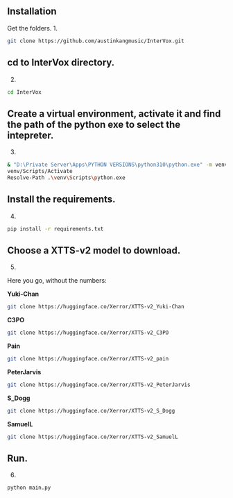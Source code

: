 ## Installation
Get the folders.
1.
```bash
git clone https://github.com/austinkangmusic/InterVox.git
```

## cd to InterVox directory.
2.
```bash
cd InterVox
```

## Create a virtual environment, activate it and find the path of the python exe to select the intepreter.
3.
```bash
& "D:\Private Server\Apps\PYTHON VERSIONS\python310\python.exe" -m venv venv
venv/Scripts/Activate
Resolve-Path .\venv\Scripts\python.exe
```

## Install the requirements.
4.
```bash
pip install -r requirements.txt
```


## Choose a XTTS-v2 model to download.
5.
Here you go, without the numbers:

**Yuki-Chan**
```bash
git clone https://huggingface.co/Xerror/XTTS-v2_Yuki-Chan
```

**C3PO**
```bash
git clone https://huggingface.co/Xerror/XTTS-v2_C3PO
```

**Pain**
```bash
git clone https://huggingface.co/Xerror/XTTS-v2_pain
```

**PeterJarvis**
```bash
git clone https://huggingface.co/Xerror/XTTS-v2_PeterJarvis
```

**S_Dogg**
```bash
git clone https://huggingface.co/Xerror/XTTS-v2_S_Dogg
```

**SamuelL**
```bash
git clone https://huggingface.co/Xerror/XTTS-v2_SamuelL
```

## Run.
6.
```bash
python main.py
```

